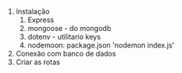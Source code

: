 1. Instalação
   1. Express
   2. mongoose - do mongodb
   3. dotenv - utilitario keys
   4. nodemoon: package.json 'nodemon index.js'
2. Conexão com banco de dados
3. Criar as rotas
